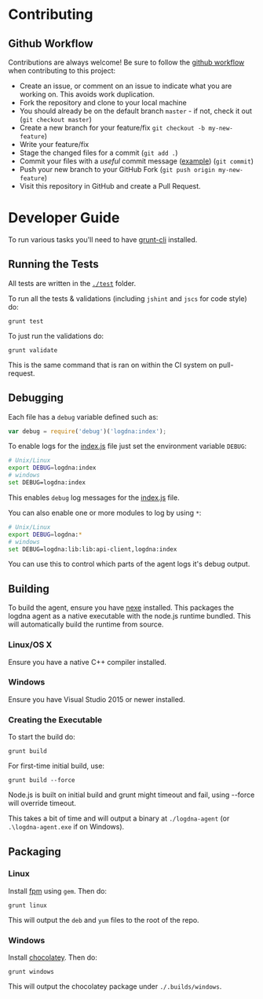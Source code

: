 # Contributing

## Github Workflow

Contributions are always welcome! Be sure to follow the [github workflow](https://guides.github.com/introduction/flow/) when contributing to this project:

* Create an issue, or comment on an issue to indicate what you are working on. This avoids work duplication.
* Fork the repository and clone to your local machine
* You should already be on the default branch `master` - if not, check it out (`git checkout master`)
* Create a new branch for your feature/fix `git checkout -b my-new-feature`)
* Write your feature/fix
* Stage the changed files for a commit (`git add .`)
* Commit your files with a *useful* commit message ([example](https://github.com/Azure/azure-quickstart-templates/commit/53699fed9983d4adead63d9182566dec4b8430d4)) (`git commit`)
* Push your new branch to your GitHub Fork (`git push origin my-new-feature`)
* Visit this repository in GitHub and create a Pull Request.

# Developer Guide

To run various tasks you'll need to have [grunt-cli](https://npmjs.com/grunt-cli) installed.

## Running the Tests

All tests are written in the [`./test`](./test) folder.

To run all the tests & validations (including `jshint` and `jscs` for code style) do:

```
grunt test
```

To just run the validations do:

```
grunt validate
```

This is the same command that is ran on within the CI system on pull-request.

## Debugging

Each file has a `debug` variable defined such as:

```js
var debug = require('debug')('logdna:index');
```

To enable logs for the [index.js](https://github.com/sedouard/logdna-agent/blob/master/index.js) file just set the environment variable `DEBUG`:

```bash
# Unix/Linux
export DEBUG=logdna:index
# windows
set DEBUG=logdna:index
```

This enables `debug` log messages for the [index.js](https://github.com/sedouard/logdna-agent/blob/master/index.js) file.

You can also enable one or more modules to log by using `*`:

```bash
# Unix/Linux
export DEBUG=logdna:*
# windows
set DEBUG=logdna:lib:lib:api-client,logdna:index
```

You can use this to control which parts of the agent logs it's debug output.

## Building

To build the agent, ensure you have [nexe](https://www.npmjs.com/package/nexe) installed. This packages the logdna agent as a native executable with the node.js runtime bundled. This will automatically build the runtime from source.

### Linux/OS X

Ensure you have a native C++ compiler installed.

### Windows

Ensure you have Visual Studio 2015 or newer installed.

### Creating the Executable

To start the build do:

```
grunt build
```

For first-time initial build, use:
```
grunt build --force
```
Node.js is built on initial build and grunt might timeout and fail, using --force will override timeout.

This takes a bit of time and will output a binary at `./logdna-agent` (or `.\logdna-agent.exe` if on Windows).

## Packaging

### Linux

Install [fpm](https://github.com/jordansissel/fpm) using `gem`. Then do:

```
grunt linux
```

This will output the `deb` and `yum` files to the root of the repo.

### Windows

Install [chocolatey](https://chocolatey.org). Then do:

```
grunt windows
```

This will output the chocolatey package under `./.builds/windows`.
